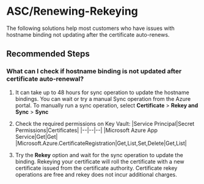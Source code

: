 <properties
  pagetitle="ASC/Renewing-Rekeying"
  service="microsoft.certificateregistration"
  resource="certificateorders"
  ms.author="curibe,shrahman"
  selfhelptype="Generic"
  supporttopicids="32693164"
  resourcetags=""
  productpesids="16512"
  cloudenvironments="blackforest,fairfax,public,usnat,ussec,mooncake"
  disableclouds=""
  articleid="578ffdca-6a2e-464e-85f0-fa70a6c34106"
  ownershipid="Compute_AppService" />
# ASC/Renewing-Rekeying

The following solutions help most customers who have issues with hostname binding not updating after the certificate auto-renews.


## **Recommended Steps**

### What can I check if hostname binding is not updated after certificate auto-renewal?

1. It can take up to 48 hours for sync operation to update the hostname bindings. You can wait or try a manual Sync operation from the Azure portal. To manually run a sync operation, select **Certificate** > **Rekey and Sync** > **Sync**

2. Check the required permissions on Key Vault:
   |Service Principal|Secret Permissions|Certificates|
   |--|--|--|
   |Microsoft Azure App Service|Get|Get|
   |Microsoft.Azure.CertificateRegistration|Get,List,Set,Delete|Get,List|

3. Try the **Rekey** option and wait for the sync operation to update the binding. Rekeying your certificate will roll the certificate with a new certificate issued from the certificate authority. Certificate rekey operations are free and rekey does not incur additional charges.
